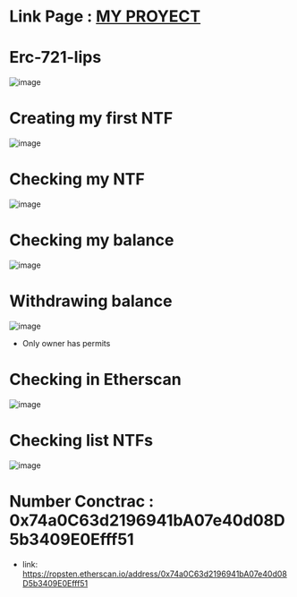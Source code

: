 # Link Page :  <a href="https://erc-721-lips-dq6w-d52ybkqlx-mjulian90.vercel.app/" target="_blank"> MY PROYECT</a> <br/>

# Erc-721-lips
![image](https://user-images.githubusercontent.com/76981775/192490983-b5db1991-eb7c-4de4-bbea-1b9b8dfd2644.png)


# Creating my first NTF

![image](https://user-images.githubusercontent.com/76981775/192491355-b17adb77-1f7e-497c-b74a-0111c4baeb6a.png)

# Checking my NTF
![image](https://user-images.githubusercontent.com/76981775/192491791-ad43bcc7-a2d4-407a-a2c7-d5e27795c06d.png)

# Checking my balance

![image](https://user-images.githubusercontent.com/76981775/192492052-1396cbe4-e1ef-4241-9659-c43e2bdeb328.png)

# Withdrawing balance 
![image](https://user-images.githubusercontent.com/76981775/192492283-c00cf29c-3be9-4bca-b3fe-b7234b4d2335.png)

- Only owner has permits

# Checking in Etherscan

![image](https://user-images.githubusercontent.com/76981775/192492714-1c471632-f96b-4046-b4d5-3b631cdb5f27.png)

# Checking list NTFs

![image](https://user-images.githubusercontent.com/76981775/192492960-2af56819-ecef-4854-82e7-dd23c948ec03.png)


# Number Conctrac : 0x74a0C63d2196941bA07e40d08D5b3409E0Efff51
- link: https://ropsten.etherscan.io/address/0x74a0C63d2196941bA07e40d08D5b3409E0Efff51
